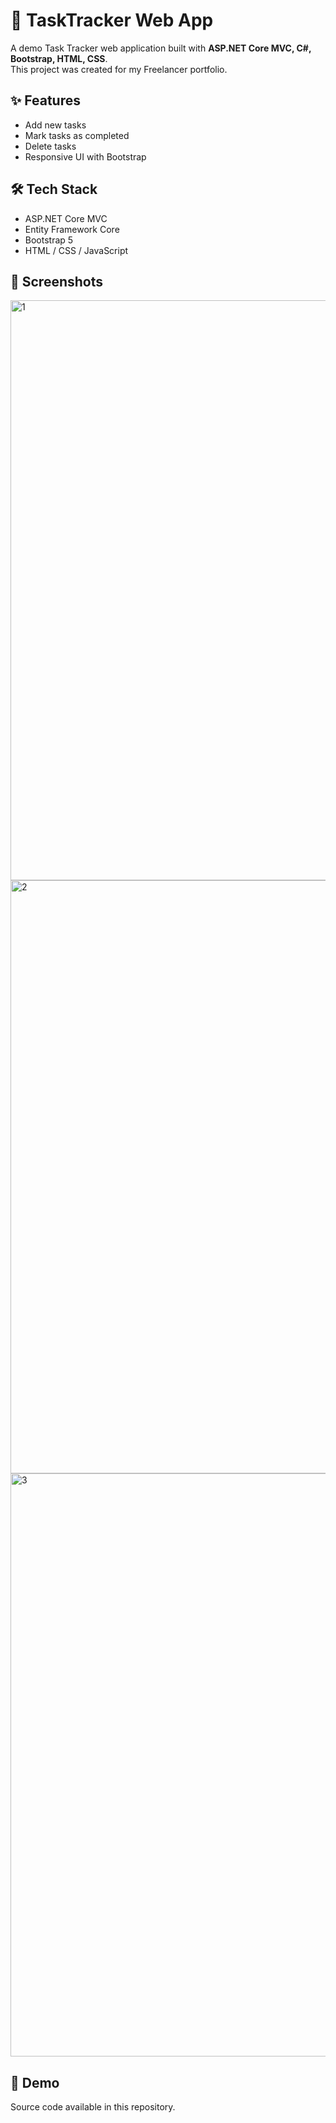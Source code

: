 # 🚀 TaskTracker Web App

A demo Task Tracker web application built with **ASP.NET Core MVC, C#, Bootstrap, HTML, CSS**.  
This project was created for my Freelancer portfolio.

## ✨ Features
- Add new tasks  
- Mark tasks as completed  
- Delete tasks  
- Responsive UI with Bootstrap  

## 🛠 Tech Stack
- ASP.NET Core MVC  
- Entity Framework Core  
- Bootstrap 5  
- HTML / CSS / JavaScript  

## 📸 Screenshots
<img width="1916" height="928" alt="1" src="https://github.com/user-attachments/assets/b2a9280c-f436-4877-bfdc-ddc5113f9fc1" />
<img width="1915" height="949" alt="2" src="https://github.com/user-attachments/assets/80d21d8a-e43d-4335-9f86-95800737a042" />
<img width="1895" height="933" alt="3" src="https://github.com/user-attachments/assets/6162d844-819a-4b10-b1f0-33669f86dd40" />


## 🔗 Demo
Source code available in this repository. 
